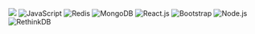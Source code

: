 <img src="https://github-readme-stats.vercel.app/api/wakatime?username=GhostSlayer"/>

<span>
  <img src="https://img.shields.io/badge/Javascript-EFD81D?style=for-the-badge&logo=javascript&logoColor=black" alt="JavaScript" title="JavaScript" />
  <img src="https://img.shields.io/badge/Redis-D92B21?style=for-the-badge&logo=redis&logoColor=white" alt="Redis" title="Redis" />
  <img src="https://img.shields.io/badge/mongodb-53AB4D?style=for-the-badge&logo=mongodb&logoColor=white" alt="MongoDB" title="MongoDB" />
  <img src="https://img.shields.io/badge/react.js-black?style=for-the-badge&logo=react&logoColor=61DBFB" alt="React.js" title="React.js" />
  <img src="https://img.shields.io/badge/bootstrap-8813FC?style=for-the-badge&logo=bootstrap&logoColor=white" alt="Bootstrap" title="Bootstrap" />
  <img src="https://img.shields.io/badge/node.js-73BB52?style=for-the-badge&logo=node.js&logoColor=white" alt="Node.js" title="Node.js" />
  <img src="https://img.shields.io/badge/rethinkdb-73BB52?style=for-the-badge" alt="RethinkDB" title="RethinkDB" />
</span>
